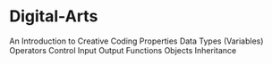 # Digital-Arts
An Introduction to Creative Coding 
Properties
Data Types (Variables)
Operators 
Control
Input
Output 
Functions
Objects
Inheritance  


